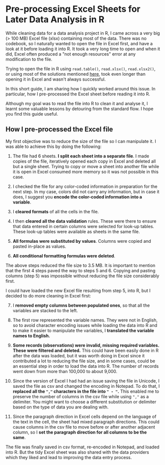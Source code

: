 # Pre-processing Excel Sheets for Later Data Analysis in R #

While cleaning data for a data analysis project in R, I came across a very big (> 100 MB) Excel file (xlsx) containing most of the data. There was no codebook, so I naturally wanted to open the file in Excel first, and have a look at it before loading it into R. It took a very long time to open and when it did, Excel often produced a "not enough resources" error at any modification to the file.

Trying to open the file in R using `read.table()`, `read.xlsx()`, `read.xlsx2()`, or using most of the solutions mentioned [here](http://www.r-bloggers.com/read-excel-files-from-r/), took even longer than opening it in Excel and wasn't always successful. 

In this short guide, I am sharing how I quickly worked around this issue. In particular, how I pre-processed the Excel sheet before reading it into R.

Although my goal was to read the file into R to clean it and analyse it, I learnt some valuable lessons by detouring from the standard flow. I hope you find this guide useful.

## How I pre-processed the Excel file ##

My first objective was to reduce the size of the file so I can manipulate it. I was able to achieve this by doing the following:

1. The file had 6 sheets. **I split each sheet into a separate file**. I made copies of the file, iteratively opened each copy in Excel and deleted all but a single sheet. Trying to copy or move a sheet into another file while it is open in Excel consumed more memory so it was not possible in this case. 

2. I checked the file for any color-coded information in preparation for the next step. In my case, colors did not carry any information, but in case it does, I suggest you **encode the color-coded information into a variable**.  

3. I **cleared formats** of all the cells in the file.

4. I then **cleared all the data validation** rules. These were there to ensure that data entered in certain columns were selected for look-up tables. These look-up tables were available as sheets in the same file. 

5. **All formulas were substituted by values**. Columns were copied and pasted in-place as values.

6. **All conditional formatting formulas were deleted**.

The above steps reduced the file size to 3.5 MB. It is important to mention that the first 4 steps paved the way to steps 5 and 6. Copying and pasting columns (step 5) was impossible without reducing the file size considerably first. 

I could have loaded the new Excel file resulting from step 5, into R, but I decided to do more cleaning in Excel first:
   
7. I **removed empty columns between populated ones**, so that all the variables are stacked to the left.

8. The first row represented the variable names. They were not in English, so to avoid character encoding issues while loading the data into R and to make it easier to manipulate the variables, I **translated the variable names to English.**

9. **Some records (observations) were invalid, missing required variables. These were filtered and deleted.** This could have been easily done in R after the data was loaded, but it was worth doing in Excel since it contributed a lot to reducing the file size, and in some cases, could be an essential step in order to load the data into R. The number of records went down from more than 100,000 to about 9,000. 

10. Since the version of Excel I had had an issue saving the file in Unicode, I saved the file as csv and changed the encoding in Notepad. To do that, I **replaced all the `","` characters in the file into `" - "`.** This enabled me to preserve the number of columns in the csv file while using `","` as a delimiter. You might want to choose a different substitution or delimiter based on the type of data you are dealing with.
 
11. Since the paragraph direction in Excel cells depend on the language of the text in the cell, the sheet had mixed paragraph directions. This could cause columns in the csv file to move before or after another adjacent column, so I **set the paragraph direction for all columns to be the same**.

The file was finally saved in csv format, re-encoded in Notepad, and loaded into R. But the tidy Excel sheet was also shared with the data providers which they liked and lead to improving the data entry process.

